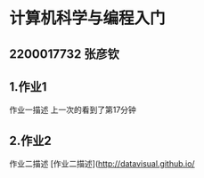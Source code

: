 # 计算机科学与编程入门
## 2200017732 张彦钦
## 1.作业1
作业一描述
上一次的看到了第17分钟

## 2.作业2
作业二描述
[作业二描述](http://datavisual.github.io/
